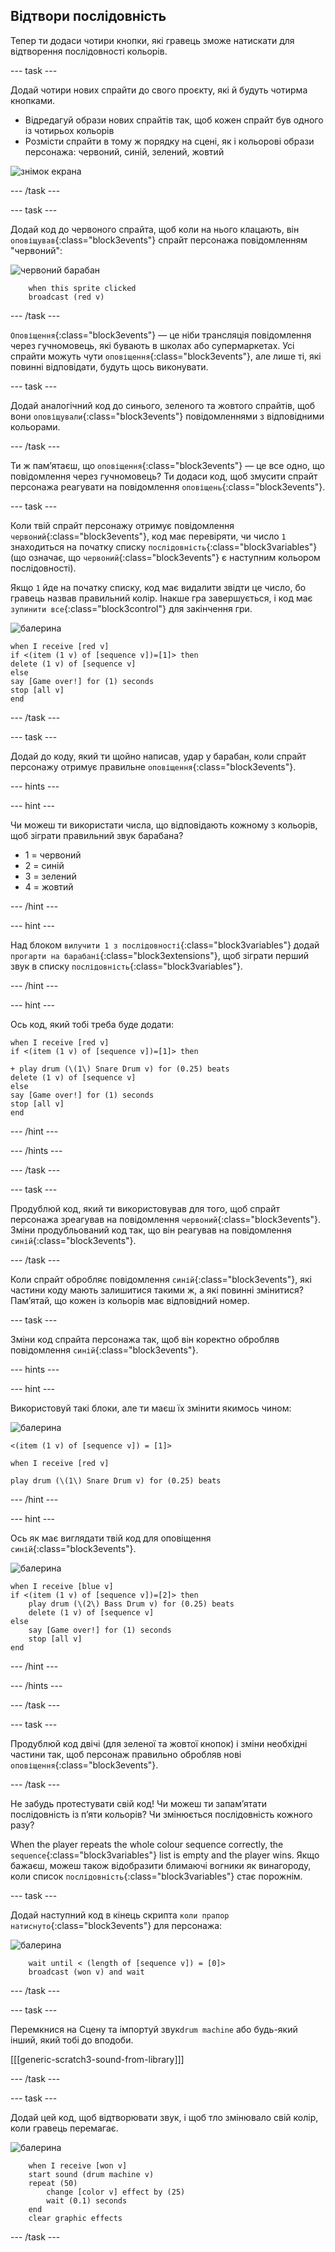 ## Відтвори послідовність

Тепер ти додаси чотири кнопки, які гравець зможе натискати для відтворення послідовності кольорів.

\--- task \---

Додай чотири нових спрайти до свого проєкту, які й будуть чотирма кнопками.

+ Відредагуй образи нових спрайтів так, щоб кожен спрайт був одного із чотирьох кольорів
+ Розмісти спрайти в тому ж порядку на сцені, як і кольорові образи персонажа: червоний, синій, зелений, жовтий

![знімок екрана](images/colour-drums.png)

\--- /task \---

\--- task \---

Додай код до червоного спрайта, щоб коли на нього клацають, він `оповіщував`{:class="block3events"} спрайт персонажа повідомленням "червоний":

![червоний барабан](images/red_drum.png)

```blocks3
    when this sprite clicked
    broadcast (red v)
```

\--- /task \---

`Оповіщення`{:class="block3events"} — це ніби трансляція повідомлення через гучномовець, які бувають в школах або супермаркетах. Усі спрайти можуть чути `оповіщення`{:class="block3events"}, але лише ті, які повинні відповідати, будуть щось виконувати.

\--- task \---

Додай аналогічний код до синього, зеленого та жовтого спрайтів, щоб вони `оповіщували`{:class="block3events"} повідомленнями з відповідними кольорами.

\--- /task \---

Ти ж пам’ятаєш, що `оповіщення`{:class="block3events"} — це все одно, що повідомлення через гучномовець? Ти додаси код, щоб змусити спрайт персонажа реагувати на повідомлення `оповіщень`{:class="block3events"}.

\--- task \---

Коли твій спрайт персонажу отримує повідомлення `червоний`{:class="block3events"}, код має перевіряти, чи число `1` знаходиться на початку списку `послідовність`{:class="block3variables"} (що означає, що `червоний`{:class="block3events"} є наступним кольором послідовності).

Якщо `1` йде на початку списку, код має видалити звідти це число, бо гравець назвав правильний колір. Інакше гра завершується, і код має `зупинити все`{:class="block3control"} для закінчення гри.

![балерина](images/ballerina.png)

```blocks3
when I receive [red v]
if <(item (1 v) of [sequence v])=[1]> then
delete (1 v) of [sequence v]
else
say [Game over!] for (1) seconds
stop [all v]
end
```

\--- /task \---

\--- task \---

Додай до коду, який ти щойно написав, удар у барабан, коли спрайт персонажу отримує правильне `оповіщення`{:class="block3events"}.

\--- hints \---

\--- hint \---

Чи можеш ти використати числа, що відповідають кожному з кольорів, щоб зіграти правильний звук барабана?

+ 1 = червоний
+ 2 = синій
+ 3 = зелений
+ 4 = жовтий

\--- /hint \---

\--- hint \---

Над блоком `вилучити 1 з послідовності`{:class="block3variables"} додай `прогарти на барабані`{:class="block3extensions"}, щоб зіграти перший звук в списку `послідовність`{:class="block3variables"}.

\--- /hint \---

\--- hint \---

Ось код, який тобі треба буде додати:

```blocks3
when I receive [red v]
if <(item (1 v) of [sequence v])=[1]> then

+ play drum (\(1\) Snare Drum v) for (0.25) beats
delete (1 v) of [sequence v]
else
say [Game over!] for (1) seconds
stop [all v]
end
```

\--- /hint \---

\--- /hints \---

\--- /task \---

\--- task \---

Продублюй код, який ти використовував для того, щоб спрайт персонажа зреагував на повідомлення `червоний`{:class="block3events"}. Зміни продубльований код так, що він реагував на повідомлення `синій`{:class="block3events"}.

\--- /task \---

Коли спрайт обробляє повідомлення `синій`{:class="block3events"}, які частини коду мають залишитися такими ж, а які повинні змінитися? Пам’ятай, що кожен із кольорів має відповідний номер.

\--- task \---

Зміни код спрайта персонажа так, щоб він коректно обробляв повідомлення `синій`{:class="block3events"}.

\--- hints \---

\--- hint \---

Використовуй такі блоки, але ти маєш їх змінити якимось чином:

![балерина](images/ballerina.png)

```blocks3
<(item (1 v) of [sequence v]) = [1]>

when I receive [red v]

play drum (\(1\) Snare Drum v) for (0.25) beats
```

\--- /hint \---

\--- hint \---

Ось як має виглядати твій код для оповіщення `синій`{:class="block3events"}.

![балерина](images/ballerina.png)

```blocks3
when I receive [blue v]
if <(item (1 v) of [sequence v])=[2]> then
    play drum (\(2\) Bass Drum v) for (0.25) beats
    delete (1 v) of [sequence v]
else
    say [Game over!] for (1) seconds
    stop [all v]
end
```

\--- /hint \---

\--- /hints \---

\--- /task \---

\--- task \---

Продублюй код двічі (для зеленої та жовтої кнопок) і зміни необхідні частини так, щоб персонаж правильно обробляв нові `оповіщення`{:class="block3events"}.

\--- /task \---

Не забудь протестувати свій код! Чи можеш ти запам’ятати послідовність із п’яти кольорів? Чи змінюється послідовність кожного разу?

When the player repeats the whole colour sequence correctly, the `sequence`{:class="block3variables"} list is empty and the player wins. Якщо бажаєш, можеш також відобразити блимаючі вогники як винагороду, коли список `послідовність`{:class="block3variables"} стає порожнім.

\--- task \---

Додай наступний код в кінець скрипта `коли прапор натиснуто`{:class="block3events"} для персонажа:

![балерина](images/ballerina.png)

```blocks3
    wait until < (length of [sequence v]) = [0]>
    broadcast (won v) and wait
```

\--- /task \---

\--- task \---

Перемкнися на Сцену та імпортуй звук`drum machine` або будь-який інший, який тобі до вподоби.

[[[generic-scratch3-sound-from-library]]]

\--- /task \---

\--- task \---

Додай цей код, щоб відтворювати звук, і щоб тло змінювало свій колір, коли гравець перемагає.

![балерина](images/stage.png)

```blocks3
    when I receive [won v]
    start sound (drum machine v)
    repeat (50)
        change [color v] effect by (25)
        wait (0.1) seconds
    end
    clear graphic effects
```

\--- /task \---